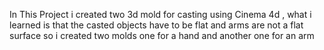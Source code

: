 In This Project i created two 3d mold for casting using Cinema 4d , what i learned is that the casted objects have to be flat and arms are not a flat surface so i created two molds 
one for a hand and another one for an arm 
